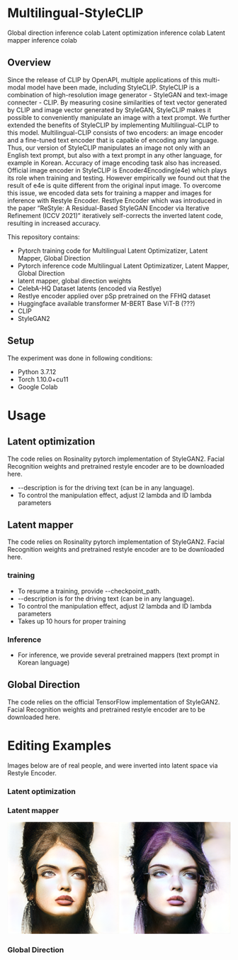 # Multilingual-StyleCLIP

Global direction inference colab
Latent optimization inference colab
Latent mapper inference colab

## Overview
Since the release of CLIP by OpenAPI, multiple applications of this multi-modal model have been made, including StyleCLIP. StyleCLIP is a combination of high-resolution image generator - StyleGAN and text-image connecter - CLIP. By measuring cosine similarities of text vector generated by CLIP and image vector generated by StyleGAN, StyleCLIP makes it possible to conveniently manipulate an image with a text prompt. 
We further extended the benefits of StyleCLIP by implementing Multilingual-CLIP to this model. Multilingual-CLIP consists of two encoders: an image encoder and a fine-tuned text encoder that is capable of encoding any language. Thus, our version of StyleCLIP manipulates an image not only with an English text prompt, but also with a text prompt in any other language, for example in Korean. 
Accuracy of image encoding task also has increased. Official image encoder in StyleCLIP is Encoder4Encoding(e4e) which plays its role when training and testing. However empirically we found out that the result of e4e is quite different from the original input image. To overcome this issue, we encoded data sets for training a mapper and images for inference with Restyle Encoder. Restlye Encoder which was introduced in the paper “ReStyle: A Residual-Based StyleGAN Encoder via Iterative Refinement (ICCV 2021)” iteratively self-corrects the inverted latent code, resulting in increased accuracy. 

This repository contains:
-	Pytorch training code for Multilingual Latent Optimizatizer, Latent Mapper, Global Direction
-	Pytorch inference code Multilingual Latent Optimizatizer, Latent Mapper, Global Direction
-	latent mapper, global direction weights
-	CelebA-HQ Dataset latents (encoded via Restlye)
-	Restlye encoder applied over pSp pretrained on the FFHQ dataset
-	Huggingface available transformer M-BERT Base ViT-B (???)
-	CLIP
-	StyleGAN2

## Setup
The experiment was done in following conditions:
- Python 3.7.12
-	Torch 1.10.0+cu11
-	Google Colab

# Usage
## Latent optimization
The code relies on Rosinality pytorch implementation of StyleGAN2. Facial Recognition weights and pretrained restyle encoder are to be downloaded here.
- --description is for the driving text (can be in any language).
-	To control the manipulation effect, adjust l2 lambda and ID lambda parameters

## Latent mapper
The code relies on Rosinality pytorch implementation of StyleGAN2. Facial Recognition weights and pretrained restyle encoder are to be downloaded here.
### training
-	To resume a training, provide --checkpoint_path.
-	--description is for the driving text (can be in any language).
-	To control the manipulation effect, adjust l2 lambda and ID lambda parameters
-	Takes up 10 hours for proper training

### Inference
-	For inference, we provide several pretrained mappers (text prompt in Korean language)

## Global Direction 
The code relies on the official TensorFlow implementation of StyleGAN2. Facial Recognition weights and pretrained restyle encoder are to be downloaded here.

# Editing Examples
Images below are of real people, and were inverted into latent space via Restyle Encoder.

### Latent optimization

### Latent mapper
![getting-started](image\\image1.png)

### Global Direction 

